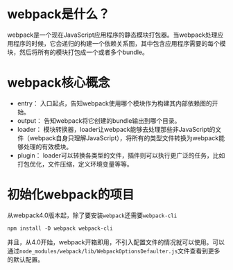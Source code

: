 # webpack是什么？

webpack是一个现在JavaScript应用程序的静态模块打包器。当webpack处理应用程序的时候，它会递归的构建一个依赖关系图，其中包含应用程序需要的每个模块，然后将所有的模块打包成一个或者多个bundle。

# webpack核心概念

- entry：
入口起点，告知webpack使用哪个模块作为构建其内部依赖图的开始。
- output：
告知webpack将它创建的bundle输出到哪个目录。
- loader：
模块转换器，loader让webpack能够去处理那些非JavaScript的文件（webpack自身只理解JavaScript），将所有的类型文件转换为webpack能够处理的有效模块。
- plugin：
loader可以转换各类型的文件，插件则可以执行更广泛的任务，比如打包优化，文件压缩，定义环境变量等等。

# 初始化webpack的项目

从webpack4.0版本起，除了要安装`webpack`还需要`webpack-cli`

```
npm install -D webpack webpack-cli
```

并且，从4.0开始，webpack开箱即用，不引入配置文件的情况就可以使用。可以通过`node_modules/webpack/lib/WebpackOptionsDefaulter.js`文件查看到更多的默认配置。